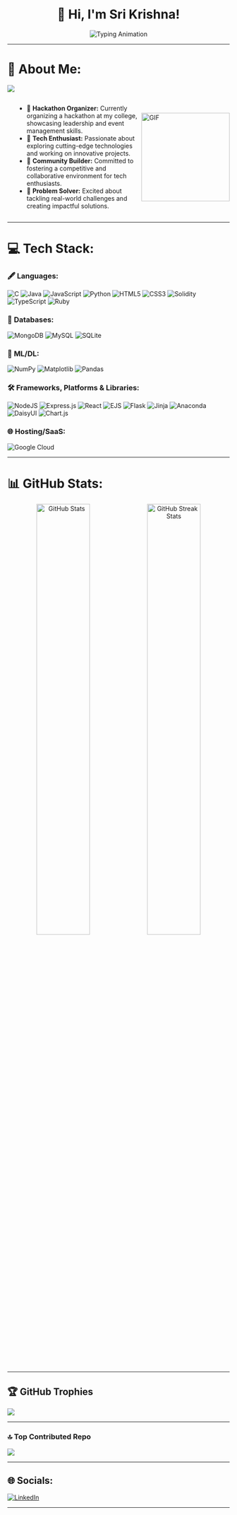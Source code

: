 <h1 align="center">👋 Hi, I'm Sri Krishna!</h1>
<div align="center">
  <img src="https://readme-typing-svg.herokuapp.com?font=Roboto&color=%2300FF00&size=24&center=true&vCenter=true&width=450&lines=Welcome+to+my+GitHub+profile!;Developer+%7C+Tech+Enthusiast;" alt="Typing Animation">
</div>

---

# 💫 About Me:  

[![](https://visitcount.itsvg.in/api?id=Sri-Krishna-R-Hebbar&icon=6&color=13)](https://visitcount.itsvg.in)
<div style="display: flex; align-items: center; justify-content: space-between;">
  <ul style="list-style-type: disc; margin-left: 20px;">
    <li>🔭 <b>Hackathon Organizer:</b> Currently organizing a hackathon at my college, showcasing leadership and event management skills.</li>
    <li>🚀 <b>Tech Enthusiast:</b> Passionate about exploring cutting-edge technologies and working on innovative projects.</li>
    <li>🌟 <b>Community Builder:</b> Committed to fostering a competitive and collaborative environment for tech enthusiasts.</li>
    <li>🧠 <b>Problem Solver:</b> Excited about tackling real-world challenges and creating impactful solutions.</li>
  </ul>
  <img src="https://user-images.githubusercontent.com/74038190/212746035-d5c61762-973c-44c0-aec7-887f3b7690e3.gif" width="200" alt="GIF">
</div>

---

# 💻 Tech Stack:  

### 🖋️ **Languages:**  
![C](https://img.shields.io/badge/c-%2300599C.svg?style=for-the-badge&logo=c&logoColor=white)  ![Java](https://img.shields.io/badge/java-%23ED8B00.svg?style=for-the-badge&logo=openjdk&logoColor=white) ![JavaScript](https://img.shields.io/badge/javascript-%23323330.svg?style=for-the-badge&logo=javascript&logoColor=%23F7DF1E) ![Python](https://img.shields.io/badge/python-3670A0?style=for-the-badge&logo=python&logoColor=ffdd54) ![HTML5](https://img.shields.io/badge/html5-%23E34F26.svg?style=for-the-badge&logo=html5&logoColor=white) ![CSS3](https://img.shields.io/badge/css3-%231572B6.svg?style=for-the-badge&logo=css3&logoColor=white) ![Solidity](https://img.shields.io/badge/Solidity-%23363636.svg?style=for-the-badge&logo=solidity&logoColor=white) ![TypeScript](https://img.shields.io/badge/typescript-%23007ACC.svg?style=for-the-badge&logo=typescript&logoColor=white) ![Ruby](https://img.shields.io/badge/ruby-%23CC342D.svg?style=for-the-badge&logo=ruby&logoColor=white) 

### 💾 **Databases:**  
![MongoDB](https://img.shields.io/badge/MongoDB-%234ea94b.svg?style=for-the-badge&logo=mongodb&logoColor=white) ![MySQL](https://img.shields.io/badge/mysql-4479A1.svg?style=for-the-badge&logo=mysql&logoColor=white) ![SQLite](https://img.shields.io/badge/sqlite-%2307405e.svg?style=for-the-badge&logo=sqlite&logoColor=white)
### 🤖 **ML/DL:**  
![NumPy](https://img.shields.io/badge/numpy-%23013243.svg?style=for-the-badge&logo=numpy&logoColor=white) ![Matplotlib](https://img.shields.io/badge/Matplotlib-%23ffffff.svg?style=for-the-badge&logo=Matplotlib&logoColor=black) ![Pandas](https://img.shields.io/badge/pandas-%23150458.svg?style=for-the-badge&logo=pandas&logoColor=white)  

### 🛠️ **Frameworks, Platforms & Libraries:**  
![NodeJS](https://img.shields.io/badge/node.js-6DA55F?style=for-the-badge&logo=node.js&logoColor=white) ![Express.js](https://img.shields.io/badge/express.js-%23404d59.svg?style=for-the-badge&logo=express&logoColor=%2361DAFB) ![React](https://img.shields.io/badge/react-%2320232a.svg?style=for-the-badge&logo=react&logoColor=%2361DAFB) ![EJS](https://img.shields.io/badge/ejs-%23B4CA65.svg?style=for-the-badge&logo=ejs&logoColor=black) ![Flask](https://img.shields.io/badge/flask-%23000.svg?style=for-the-badge&logo=flask&logoColor=white) ![Jinja](https://img.shields.io/badge/jinja-white.svg?style=for-the-badge&logo=jinja&logoColor=black)  ![Anaconda](https://img.shields.io/badge/Anaconda-%2344A833.svg?style=for-the-badge&logo=anaconda&logoColor=white) ![DaisyUI](https://img.shields.io/badge/daisyui-5A0EF8?style=for-the-badge&logo=daisyui&logoColor=white) ![Chart.js](https://img.shields.io/badge/chart.js-F5788D.svg?style=for-the-badge&logo=chart.js&logoColor=white)     

### 🌐 **Hosting/SaaS:**  
![Google Cloud](https://img.shields.io/badge/GoogleCloud-%234285F4.svg?style=for-the-badge&logo=google-cloud&logoColor=white)  

---

# 📊 GitHub Stats:  
<div align="center">  
  <img src="https://github-readme-stats.vercel.app/api?username=Sri-Krishna-R-Hebbar&theme=dark&hide_border=false&include_all_commits=true&count_private=true" width="49%" height = "50%"alt="GitHub Stats">  
  <img src="https://github-readme-streak-stats.herokuapp.com/?user=Sri-Krishna-R-Hebbar&theme=dark&hide_border=false" width="49%" height = "50%" alt="GitHub Streak Stats">  
</div> 

---

## 🏆 GitHub Trophies  
![](https://github-profile-trophy.vercel.app/?username=Sri-Krishna-R-Hebbar&theme=radical&no-frame=false&no-bg=false&margin-w=4)  

---

### 🔝 Top Contributed Repo  
![](https://github-contributor-stats.vercel.app/api?username=Sri-Krishna-R-Hebbar&limit=5&theme=dark&combine_all_yearly_contributions=true)  

---

## 🌐 Socials:  
[![LinkedIn](https://img.shields.io/badge/LinkedIn-%230077B5.svg?logo=linkedin&logoColor=white)](https://linkedin.com/in/www.linkedin.com/in/srikrishnarhebbar) 

---
